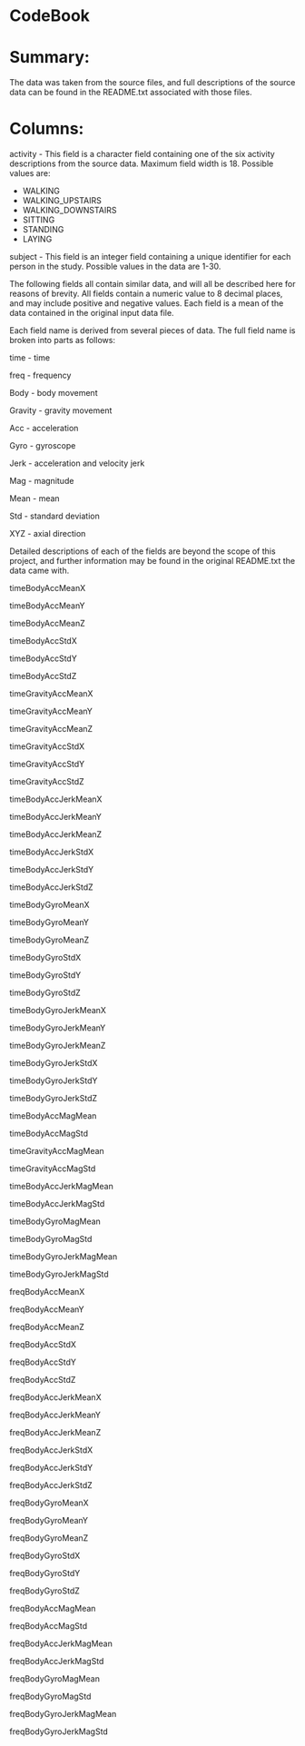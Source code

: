 CodeBook
========

Summary:
========

The data was taken from the source files, and full descriptions of the source data can be found in the README.txt associated with those files.

Columns:
=======

activity - This field is a character field containing one of the six activity descriptions from the source data. Maximum field width is 18. Possible values are:
- WALKING
- WALKING_UPSTAIRS
- WALKING_DOWNSTAIRS
- SITTING
- STANDING
- LAYING 

subject - This field is an integer field containing a unique identifier for each person in the study. Possible values in the data are 1-30.

The following fields all contain similar data, and will all be described here for reasons of brevity. All fields contain a numeric value to 8 decimal places, and may include positive and negative values. Each field is a mean of the data contained in the original input data file. 

Each field name is derived from several pieces of data. The full field name is broken into parts as follows:

time - time

freq - frequency

Body - body movement

Gravity - gravity movement

Acc - acceleration

Gyro - gyroscope

Jerk - acceleration and velocity jerk

Mag - magnitude

Mean - mean

Std - standard deviation

XYZ - axial direction

Detailed descriptions of each of the fields are beyond the scope of this project, and further information may be found in the original README.txt the data came with.
 
timeBodyAccMeanX

timeBodyAccMeanY

timeBodyAccMeanZ

timeBodyAccStdX

timeBodyAccStdY

timeBodyAccStdZ

timeGravityAccMeanX

timeGravityAccMeanY

timeGravityAccMeanZ

timeGravityAccStdX

timeGravityAccStdY

timeGravityAccStdZ

timeBodyAccJerkMeanX

timeBodyAccJerkMeanY

timeBodyAccJerkMeanZ

timeBodyAccJerkStdX

timeBodyAccJerkStdY

timeBodyAccJerkStdZ

timeBodyGyroMeanX

timeBodyGyroMeanY

timeBodyGyroMeanZ

timeBodyGyroStdX

timeBodyGyroStdY

timeBodyGyroStdZ

timeBodyGyroJerkMeanX

timeBodyGyroJerkMeanY

timeBodyGyroJerkMeanZ

timeBodyGyroJerkStdX

timeBodyGyroJerkStdY

timeBodyGyroJerkStdZ

timeBodyAccMagMean

timeBodyAccMagStd

timeGravityAccMagMean

timeGravityAccMagStd

timeBodyAccJerkMagMean

timeBodyAccJerkMagStd

timeBodyGyroMagMean

timeBodyGyroMagStd

timeBodyGyroJerkMagMean

timeBodyGyroJerkMagStd

freqBodyAccMeanX

freqBodyAccMeanY

freqBodyAccMeanZ

freqBodyAccStdX

freqBodyAccStdY

freqBodyAccStdZ

freqBodyAccJerkMeanX

freqBodyAccJerkMeanY

freqBodyAccJerkMeanZ

freqBodyAccJerkStdX

freqBodyAccJerkStdY

freqBodyAccJerkStdZ

freqBodyGyroMeanX

freqBodyGyroMeanY

freqBodyGyroMeanZ

freqBodyGyroStdX

freqBodyGyroStdY

freqBodyGyroStdZ

freqBodyAccMagMean

freqBodyAccMagStd

freqBodyAccJerkMagMean

freqBodyAccJerkMagStd

freqBodyGyroMagMean

freqBodyGyroMagStd

freqBodyGyroJerkMagMean

freqBodyGyroJerkMagStd
